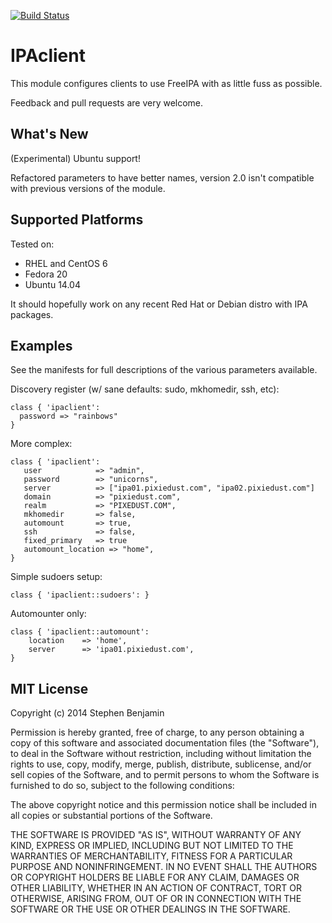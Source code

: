 [![Build Status](https://travis-ci.org/stbenjam/puppet-ipaclient.svg?branch=master)](https://travis-ci.org/stbenjam/puppet-ipaclient)

IPAclient
========

This module configures clients to use FreeIPA with as little fuss as possible.

Feedback and pull requests are very welcome.

What's New
----------

(Experimental) Ubuntu support!

Refactored parameters to have better names, version
2.0 isn't compatible with previous versions of the
module.

Supported Platforms
-------------------

Tested on:
  * RHEL and CentOS 6
  * Fedora 20
  * Ubuntu 14.04

It should hopefully work on any recent Red Hat or Debian
distro with IPA packages.  

Examples
--------

See the manifests for full descriptions of the various parameters
available.

Discovery register (w/ sane defaults: sudo, mkhomedir, ssh, etc):

    class { 'ipaclient':
      password => "rainbows"
    }

More complex:

    class { 'ipaclient':
       user            => "admin",
       password        => "unicorns",
       server          => ["ipa01.pixiedust.com", "ipa02.pixiedust.com"]
       domain          => "pixiedust.com",
       realm           => "PIXEDUST.COM",
       mkhomedir       => false,
       automount       => true,
       ssh             => false,
       fixed_primary   => true
       automount_location => "home",
    }

Simple sudoers setup:

    class { 'ipaclient::sudoers': }

Automounter only:

    class { 'ipaclient::automount':
        location    => 'home',
        server      => 'ipa01.pixiedust.com',
    }

MIT License
-----------
Copyright (c) 2014 Stephen Benjamin

Permission is hereby granted, free of charge, to any person obtaining 
a copy of this software and associated documentation files (the "Software"), 
to deal in the Software without restriction, including without limitation 
the rights to use, copy, modify, merge, publish, distribute, sublicense, 
and/or sell copies of the Software, and to permit persons to whom the Software 
is furnished to do so, subject to the following conditions:

The above copyright notice and this permission notice shall be included in
 all copies or substantial portions of the Software.

THE SOFTWARE IS PROVIDED "AS IS", WITHOUT WARRANTY OF ANY KIND, EXPRESS OR
IMPLIED, INCLUDING BUT NOT LIMITED TO THE WARRANTIES OF MERCHANTABILITY, 
FITNESS FOR A PARTICULAR PURPOSE AND NONINFRINGEMENT. IN NO EVENT SHALL THE 
AUTHORS OR COPYRIGHT HOLDERS BE LIABLE FOR ANY CLAIM, DAMAGES OR OTHER 
LIABILITY, WHETHER IN AN ACTION OF CONTRACT, TORT OR OTHERWISE, ARISING FROM, 
OUT OF OR IN CONNECTION WITH THE SOFTWARE OR THE USE OR OTHER DEALINGS IN 
THE SOFTWARE.

